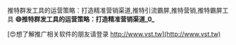 推特群发工具的运营策略：打造精准营销渠道,推特引流霸屏,推特营销,推特霸屏工具
**😄推特群发工具的运营策略：打造精准营销渠道_0_**

[😍想了解推广相关软件的朋友请登录 http://www.vst.tw](http://www.vst.tw)



